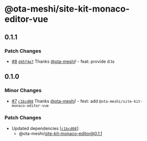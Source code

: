 # @ota-meshi/site-kit-monaco-editor-vue

## 0.1.1

### Patch Changes

- [#8](https://github.com/ota-meshi/site-kit/pull/8) [`d45f4e7`](https://github.com/ota-meshi/site-kit/commit/d45f4e7935eac91ccb319e39b64da8c6804f7e69) Thanks [@ota-meshi](https://github.com/ota-meshi)! - feat: provide d.ts

## 0.1.0

### Minor Changes

- [#7](https://github.com/ota-meshi/site-kit/pull/7) [`c1bcd08`](https://github.com/ota-meshi/site-kit/commit/c1bcd08d31bbc4b9ac5abeb837038e363e425d1c) Thanks [@ota-meshi](https://github.com/ota-meshi)! - fest: add `@ota-meshi/site-kit-monaco-editor-vue`

### Patch Changes

- Updated dependencies [[`c1bcd08`](https://github.com/ota-meshi/site-kit/commit/c1bcd08d31bbc4b9ac5abeb837038e363e425d1c)]:
  - @ota-meshi/site-kit-monaco-editor@0.1.1
